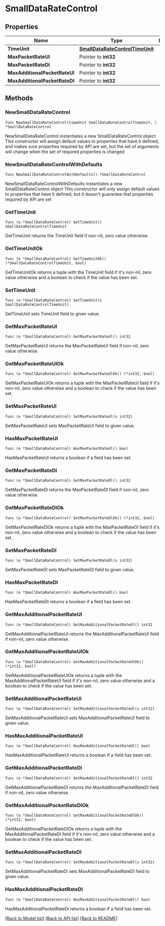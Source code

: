 # SmallDataRateControl

## Properties

Name | Type | Description | Notes
------------ | ------------- | ------------- | -------------
**TimeUnit** | [**SmallDataRateControlTimeUnit**](SmallDataRateControlTimeUnit.md) |  | 
**MaxPacketRateUl** | Pointer to **int32** |  | [optional] 
**MaxPacketRateDl** | Pointer to **int32** |  | [optional] 
**MaxAdditionalPacketRateUl** | Pointer to **int32** |  | [optional] 
**MaxAdditionalPacketRateDl** | Pointer to **int32** |  | [optional] 

## Methods

### NewSmallDataRateControl

`func NewSmallDataRateControl(timeUnit SmallDataRateControlTimeUnit, ) *SmallDataRateControl`

NewSmallDataRateControl instantiates a new SmallDataRateControl object
This constructor will assign default values to properties that have it defined,
and makes sure properties required by API are set, but the set of arguments
will change when the set of required properties is changed

### NewSmallDataRateControlWithDefaults

`func NewSmallDataRateControlWithDefaults() *SmallDataRateControl`

NewSmallDataRateControlWithDefaults instantiates a new SmallDataRateControl object
This constructor will only assign default values to properties that have it defined,
but it doesn't guarantee that properties required by API are set

### GetTimeUnit

`func (o *SmallDataRateControl) GetTimeUnit() SmallDataRateControlTimeUnit`

GetTimeUnit returns the TimeUnit field if non-nil, zero value otherwise.

### GetTimeUnitOk

`func (o *SmallDataRateControl) GetTimeUnitOk() (*SmallDataRateControlTimeUnit, bool)`

GetTimeUnitOk returns a tuple with the TimeUnit field if it's non-nil, zero value otherwise
and a boolean to check if the value has been set.

### SetTimeUnit

`func (o *SmallDataRateControl) SetTimeUnit(v SmallDataRateControlTimeUnit)`

SetTimeUnit sets TimeUnit field to given value.


### GetMaxPacketRateUl

`func (o *SmallDataRateControl) GetMaxPacketRateUl() int32`

GetMaxPacketRateUl returns the MaxPacketRateUl field if non-nil, zero value otherwise.

### GetMaxPacketRateUlOk

`func (o *SmallDataRateControl) GetMaxPacketRateUlOk() (*int32, bool)`

GetMaxPacketRateUlOk returns a tuple with the MaxPacketRateUl field if it's non-nil, zero value otherwise
and a boolean to check if the value has been set.

### SetMaxPacketRateUl

`func (o *SmallDataRateControl) SetMaxPacketRateUl(v int32)`

SetMaxPacketRateUl sets MaxPacketRateUl field to given value.

### HasMaxPacketRateUl

`func (o *SmallDataRateControl) HasMaxPacketRateUl() bool`

HasMaxPacketRateUl returns a boolean if a field has been set.

### GetMaxPacketRateDl

`func (o *SmallDataRateControl) GetMaxPacketRateDl() int32`

GetMaxPacketRateDl returns the MaxPacketRateDl field if non-nil, zero value otherwise.

### GetMaxPacketRateDlOk

`func (o *SmallDataRateControl) GetMaxPacketRateDlOk() (*int32, bool)`

GetMaxPacketRateDlOk returns a tuple with the MaxPacketRateDl field if it's non-nil, zero value otherwise
and a boolean to check if the value has been set.

### SetMaxPacketRateDl

`func (o *SmallDataRateControl) SetMaxPacketRateDl(v int32)`

SetMaxPacketRateDl sets MaxPacketRateDl field to given value.

### HasMaxPacketRateDl

`func (o *SmallDataRateControl) HasMaxPacketRateDl() bool`

HasMaxPacketRateDl returns a boolean if a field has been set.

### GetMaxAdditionalPacketRateUl

`func (o *SmallDataRateControl) GetMaxAdditionalPacketRateUl() int32`

GetMaxAdditionalPacketRateUl returns the MaxAdditionalPacketRateUl field if non-nil, zero value otherwise.

### GetMaxAdditionalPacketRateUlOk

`func (o *SmallDataRateControl) GetMaxAdditionalPacketRateUlOk() (*int32, bool)`

GetMaxAdditionalPacketRateUlOk returns a tuple with the MaxAdditionalPacketRateUl field if it's non-nil, zero value otherwise
and a boolean to check if the value has been set.

### SetMaxAdditionalPacketRateUl

`func (o *SmallDataRateControl) SetMaxAdditionalPacketRateUl(v int32)`

SetMaxAdditionalPacketRateUl sets MaxAdditionalPacketRateUl field to given value.

### HasMaxAdditionalPacketRateUl

`func (o *SmallDataRateControl) HasMaxAdditionalPacketRateUl() bool`

HasMaxAdditionalPacketRateUl returns a boolean if a field has been set.

### GetMaxAdditionalPacketRateDl

`func (o *SmallDataRateControl) GetMaxAdditionalPacketRateDl() int32`

GetMaxAdditionalPacketRateDl returns the MaxAdditionalPacketRateDl field if non-nil, zero value otherwise.

### GetMaxAdditionalPacketRateDlOk

`func (o *SmallDataRateControl) GetMaxAdditionalPacketRateDlOk() (*int32, bool)`

GetMaxAdditionalPacketRateDlOk returns a tuple with the MaxAdditionalPacketRateDl field if it's non-nil, zero value otherwise
and a boolean to check if the value has been set.

### SetMaxAdditionalPacketRateDl

`func (o *SmallDataRateControl) SetMaxAdditionalPacketRateDl(v int32)`

SetMaxAdditionalPacketRateDl sets MaxAdditionalPacketRateDl field to given value.

### HasMaxAdditionalPacketRateDl

`func (o *SmallDataRateControl) HasMaxAdditionalPacketRateDl() bool`

HasMaxAdditionalPacketRateDl returns a boolean if a field has been set.


[[Back to Model list]](../README.md#documentation-for-models) [[Back to API list]](../README.md#documentation-for-api-endpoints) [[Back to README]](../README.md)


